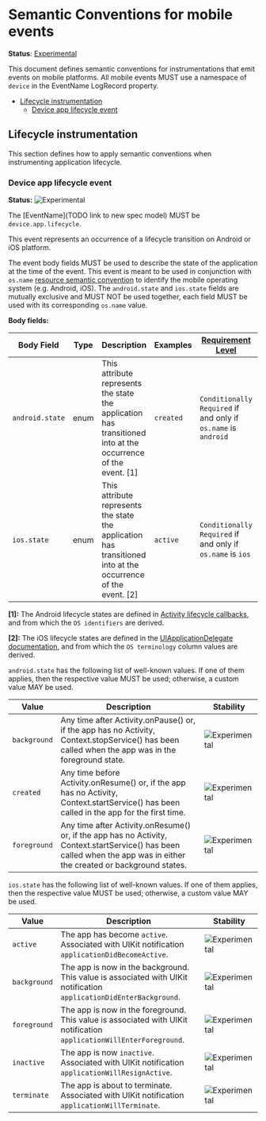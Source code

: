 # Semantic Conventions for mobile events

**Status**: [Experimental][DocumentStatus]

This document defines semantic conventions for instrumentations that emit
events on mobile platforms. All mobile events MUST use a namespace of
`device` in the EventName LogRecord property.

<!-- toc -->

- [Lifecycle instrumentation](#lifecycle-instrumentation)
  - [Device app lifecycle event](#device-app-lifecycle-event)

<!-- tocstop -->

## Lifecycle instrumentation

This section defines how to apply semantic conventions when instrumenting
application lifecycle.

### Device app lifecycle event

<!-- semconv event.device.app.lifecycle -->
<!-- NOTE: THIS TEXT IS AUTOGENERATED. DO NOT EDIT BY HAND. -->
<!-- see templates/registry/markdown/snippet.md.j2 -->
<!-- prettier-ignore-start -->
<!-- markdownlint-capture -->
<!-- markdownlint-disable -->

**Status:** ![Experimental](https://img.shields.io/badge/-experimental-blue)

The [EventName](TODO link to new spec model) MUST be `device.app.lifecycle`.

This event represents an occurrence of a lifecycle transition on Android or iOS platform.

The event body fields MUST be used to describe the state of the application at the time of the event.
This event is meant to be used in conjunction with `os.name` [resource semantic convention](/docs/resource/os.md) to identify the mobile operating system (e.g. Android, iOS).
The `android.state` and `ios.state` fields are mutually exclusive and MUST NOT be used together, each field MUST be used with its corresponding `os.name` value.

**Body fields:**

| Body Field  | Type | Description  | Examples  | [Requirement Level](https://opentelemetry.io/docs/specs/semconv/general/attribute-requirement-level/) | Stability |
|---|---|---|---|---|---|
| `android.state` | enum | This attribute represents the state the application has transitioned into at the occurrence of the event. [1] | `created` | `Conditionally Required` if and only if `os.name` is `android` | ![Experimental](https://img.shields.io/badge/-experimental-blue) |
| `ios.state` | enum | This attribute represents the state the application has transitioned into at the occurrence of the event. [2] | `active` | `Conditionally Required` if and only if `os.name` is `ios` | ![Experimental](https://img.shields.io/badge/-experimental-blue) |

**[1]:** The Android lifecycle states are defined in [Activity lifecycle callbacks](https://developer.android.com/guide/components/activities/activity-lifecycle#lc), and from which the `OS identifiers` are derived.

**[2]:** The iOS lifecycle states are defined in the [UIApplicationDelegate documentation](https://developer.apple.com/documentation/uikit/uiapplicationdelegate#1656902), and from which the `OS terminology` column values are derived.

`android.state` has the following list of well-known values. If one of them applies, then the respective value MUST be used; otherwise, a custom value MAY be used.

| Value  | Description | Stability |
|---|---|---|
| `background` | Any time after Activity.onPause() or, if the app has no Activity, Context.stopService() has been called when the app was in the foreground state. | ![Experimental](https://img.shields.io/badge/-experimental-blue) |
| `created` | Any time before Activity.onResume() or, if the app has no Activity, Context.startService() has been called in the app for the first time. | ![Experimental](https://img.shields.io/badge/-experimental-blue) |
| `foreground` | Any time after Activity.onResume() or, if the app has no Activity, Context.startService() has been called when the app was in either the created or background states. | ![Experimental](https://img.shields.io/badge/-experimental-blue) |

`ios.state` has the following list of well-known values. If one of them applies, then the respective value MUST be used; otherwise, a custom value MAY be used.

| Value  | Description | Stability |
|---|---|---|
| `active` | The app has become `active`. Associated with UIKit notification `applicationDidBecomeActive`. | ![Experimental](https://img.shields.io/badge/-experimental-blue) |
| `background` | The app is now in the background. This value is associated with UIKit notification `applicationDidEnterBackground`. | ![Experimental](https://img.shields.io/badge/-experimental-blue) |
| `foreground` | The app is now in the foreground. This value is associated with UIKit notification `applicationWillEnterForeground`. | ![Experimental](https://img.shields.io/badge/-experimental-blue) |
| `inactive` | The app is now `inactive`. Associated with UIKit notification `applicationWillResignActive`. | ![Experimental](https://img.shields.io/badge/-experimental-blue) |
| `terminate` | The app is about to terminate. Associated with UIKit notification `applicationWillTerminate`. | ![Experimental](https://img.shields.io/badge/-experimental-blue) |

<!-- markdownlint-restore -->
<!-- prettier-ignore-end -->
<!-- END AUTOGENERATED TEXT -->
<!-- endsemconv -->

[DocumentStatus]: https://opentelemetry.io/docs/specs/otel/document-status
